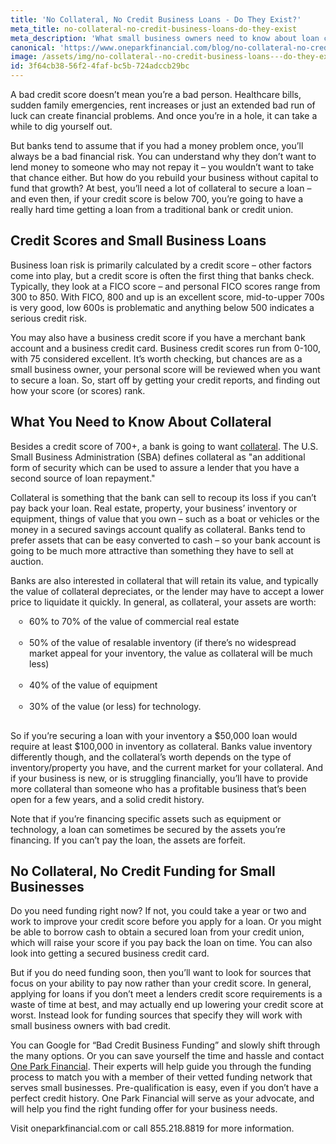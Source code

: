 ```yaml
---
title: 'No Collateral, No Credit Business Loans - Do They Exist?'
meta_title: no-collateral-no-credit-business-loans-do-they-exist
meta_description: 'What small business owners need to know about loan collateral, and options for obtaining funding with bad credit and no collateral.'
canonical: 'https://www.oneparkfinancial.com/blog/no-collateral-no-credit-business-loans-do-they-exist'
image: /assets/img/no-collateral--no-credit-business-loans---do-they-exist.jpg
id: 3f64cb38-56f2-4faf-bc5b-724adccb29bc
---
```

<p>A bad credit score doesn&rsquo;t mean you&rsquo;re a bad person. Healthcare bills, sudden family emergencies, rent increases or just an extended bad run of luck can create financial problems. And once you&rsquo;re in a hole, it can take a while to dig yourself out.</p>

<p>But banks tend to assume that if you had a money problem once, you&rsquo;ll always be a bad financial risk. You can understand why they don&rsquo;t want to lend money to someone who may not repay it &ndash; you wouldn&rsquo;t want to take that chance either. But how do you rebuild your business without capital to fund that growth?&nbsp;At best, you&rsquo;ll need a lot of collateral to secure a loan &ndash; and even then, if your credit score is below 700, you&rsquo;re going to have a really hard time getting a loan from a traditional bank or credit union.</p>

<H2>Credit Scores and Small Business Loans</H2>

<p>Business loan risk is primarily calculated by a credit score &ndash; other factors come into play, but a credit score is often the first thing that banks check. Typically, they look at a FICO score &ndash; and personal FICO scores range from 300 to 850. With FICO, 800 and up is an excellent score, mid-to-upper 700s is very good, low 600s is problematic and anything below 500 indicates a serious credit risk.</p>

<p>You may also have a business credit score if you have a merchant bank account and a business credit card. Business credit scores run from 0-100, with 75 considered excellent. It&rsquo;s worth checking, but chances are as a small business owner, your personal score will be reviewed when you want to secure a loan. So, start off by getting your credit reports, and finding out how your score (or scores) rank.</p>

<H2>What You Need to Know About Collateral</H2>

<p>Besides a credit score of 700+, a bank is going to want <a href="https://www.oneparkfinancial.com/blog/do-i-need-collateral-to-get-a-business-loan">collateral</a>. The U.S. Small Business Administration (SBA) defines collateral as "an additional form of security which can be used to assure a lender that you have a second source of loan repayment."</p>

<p>Collateral is something that the bank can sell to recoup its loss if you can&rsquo;t pay back your loan. Real estate, property, your business&rsquo; inventory or equipment, things of value that you own &ndash; such as a boat or vehicles or the money in a secured savings account qualify as collateral. Banks tend to prefer assets that can be easy converted to cash &ndash; so your bank account is going to be much more attractive than something they have to sell at auction.</p>

<p>Banks are also interested in collateral that will retain its value, and typically the value of collateral depreciates, or the lender may have to accept a lower price to liquidate it quickly. In general, as collateral, your assets are worth:</p>

<ul style="list-style:circle;padding-left:30px;margin-bottom:30px;">
<li>60% to 70% of the value of commercial real estate</li>
  <br />
<li>50% of the value of resalable inventory (if there&rsquo;s no widespread market appeal for your inventory, the value as collateral will be much less)</li>
  <br />
<li>40% of the value of equipment</li>
  <br />
<li>30% of the value (or less) for technology.</li>
</ul>

<p>So if you&rsquo;re securing a loan with your inventory a $50,000 loan would require at least $100,000 in inventory as collateral. Banks value inventory differently though, and the collateral&rsquo;s worth depends on the type of inventory/property you have, and the current market for your collateral. And if your business is new, or is struggling financially, you&rsquo;ll have to provide more collateral than someone who has a profitable business that&rsquo;s been open for a few years, and a solid credit history.</p>

<p>Note that if you&rsquo;re financing specific assets such as equipment or technology, a loan can sometimes be secured by the assets you&rsquo;re financing. If you can&rsquo;t pay the loan, the assets are forfeit.</p>

<H2>No Collateral, No Credit Funding for Small Businesses</H2>

<p>Do you need funding right now? If not, you could take a year or two and work to improve your credit score before you apply for a loan. Or you might be able to borrow cash to obtain a secured loan from your credit union, which will raise your score if you pay back the loan on time. You can also look into getting a secured business credit card.</p>

<p>But if you do need funding soon, then you&rsquo;ll want to look for sources that focus on your ability to pay now rather than your credit score. In general, applying for loans if you don&rsquo;t meet a lenders credit score requirements is a waste of time at best, and may actually end up lowering your credit score at worst. Instead look for funding sources that specify they will work with small business owners with bad credit.</p>

<p>You can Google for &ldquo;Bad Credit Business Funding&rdquo; and slowly shift through the many options. Or you can save yourself the time and hassle and contact <a href="https://www.oneparkfinancial.com/how-it-works">One Park Financial</a>. Their experts will help guide you through the funding process to match you with a member of their vetted funding network that serves small businesses. Pre-qualification is easy, even if you don&rsquo;t have a perfect credit history. One Park Financial will serve as your advocate, and will help you find the right funding offer for your business needs.</p>

<p>Visit oneparkfinancial.com or call 855.218.8819 for more information.</p>